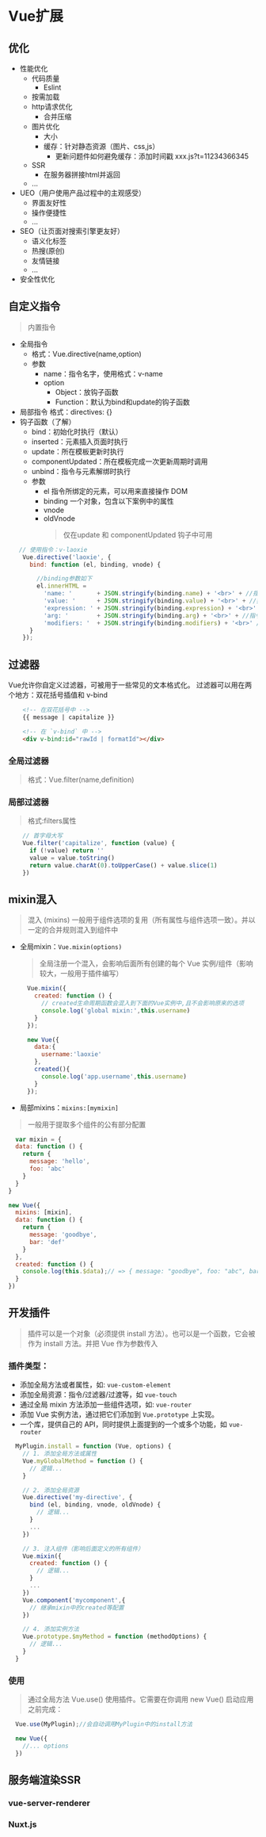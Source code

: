 # Vue扩展

## 优化
* 性能优化
  * 代码质量
    * Eslint
  * 按需加载
  * http请求优化
    * 合并压缩
  * 图片优化
    * 大小
    * 缓存：针对静态资源（图片、css,js）
      * 更新问题件如何避免缓存：添加时间戳 xxx.js?t=11234366345
  * SSR
    * 在服务器拼接html并返回
  * ...
* UEO（用户使用产品过程中的主观感受）
  * 界面友好性
  * 操作便捷性
  * ...
* SEO（让页面对搜索引擎更友好）
  * 语义化标签
  * 热搜(原创)
  * 友情链接
  * ...
* 安全性优化


## 自定义指令

>内置指令

* 全局指令
    * 格式：Vue.directive(name,option)
    * 参数
        * name：指令名字，使用格式：v-name
        * option
            * Object：放钩子函数
            * Function：默认为bind和update的钩子函数
* 局部指令
    格式：directives: {}
* 钩子函数（了解）
    * bind：初始化时执行（默认）
    * inserted：元素插入页面时执行
    * update：所在模板更新时执行
    * componentUpdated：所在模板完成一次更新周期时调用
    * unbind：指令与元素解绑时执行
    * 参数
        * el    指令所绑定的元素，可以用来直接操作 DOM
        * binding   一个对象，包含以下案例中的属性
        * vnode
        * oldVnode
            > 仅在update 和 componentUpdated 钩子中可用

```javascript
   // 使用指令：v-laoxie
    Vue.directive('laoxie', {
      bind: function (el, binding, vnode) {

        //binding参数如下
        el.innerHTML =
          'name: '       + JSON.stringify(binding.name) + '<br>' + //指令名
          'value: '      + JSON.stringify(binding.value) + '<br>' + //指令值
          'expression: ' + JSON.stringify(binding.expression) + '<br>' + //字符串形式的指令表达式
          'arg: '        + JSON.stringify(binding.arg) + '<br>' + //指令参数，
          'modifiers: '  + JSON.stringify(binding.modifiers) + '<br>' //指令修饰符
      }
    });
```


## 过滤器

Vue允许你自定义过滤器，可被用于一些常见的文本格式化。
过滤器可以用在两个地方：双花括号插值和 v-bind

```html
    <!-- 在双花括号中 -->
    {{ message | capitalize }}

    <!-- 在 `v-bind` 中 -->
    <div v-bind:id="rawId | formatId"></div>
```

### 全局过滤器

> 格式：Vue.filter(name,definition)

### 局部过滤器

> 格式:filters属性

```javascript
    // 首字母大写
    Vue.filter('capitalize', function (value) {
      if (!value) return ''
      value = value.toString()
      return value.charAt(0).toUpperCase() + value.slice(1)
    })
```

## mixin混入

> 混入 (mixins) 一般用于组件选项的复用（所有属性与组件选项一致）。并以一定的合并规则混入到组件中

* 全局mixin：`Vue.mixin(options)`
  > 全局注册一个混入，会影响后面所有创建的每个 Vue 实例/组件（影响较大，一般用于插件编写）

  ```js
    Vue.mixin({
      created: function () {
        // created生命周期函数会混入到下面的Vue实例中,且不会影响原来的选项
        console.log('global mixin:',this.username)
      }
    });

    new Vue({
      data:{
        username:'laoxie'
      },
      created(){
        console.log('app.username',this.username)
      }
    });
  ```

* 局部mixins：`mixins:[mymixin]`
>一般用于提取多个组件的公有部分配置

```js
  var mixin = {
  data: function () {
    return {
      message: 'hello',
      foo: 'abc'
    }
  }
}

new Vue({
  mixins: [mixin],
  data: function () {
    return {
      message: 'goodbye',
      bar: 'def'
    }
  },
  created: function () {
    console.log(this.$data);// => { message: "goodbye", foo: "abc", bar: "def" }
  }
})

```


## 开发插件

> 插件可以是一个对象（必须提供 install 方法）。也可以是一个函数，它会被作为 install 方法。并把 Vue 作为参数传入

### 插件类型：

* 添加全局方法或者属性，如: `vue-custom-element`
* 添加全局资源：指令/过滤器/过渡等，如 `vue-touch`
* 通过全局 mixin 方法添加一些组件选项，如: `vue-router`
* 添加 Vue 实例方法，通过把它们添加到 `Vue.prototype` 上实现。
* 一个库，提供自己的 API，同时提供上面提到的一个或多个功能，如 `vue-router`

```js
  MyPlugin.install = function (Vue, options) {
    // 1. 添加全局方法或属性
    Vue.myGlobalMethod = function () {
      // 逻辑...
    }

    // 2. 添加全局资源
    Vue.directive('my-directive', {
      bind (el, binding, vnode, oldVnode) {
        // 逻辑...
      }
      ...
    })

    // 3. 注入组件（影响后面定义的所有组件）
    Vue.mixin({
      created: function () {
        // 逻辑...
      }
      ...
    })
    Vue.component('mycomponent',{
      // 继承mixin中的created等配置
    })

    // 4. 添加实例方法
    Vue.prototype.$myMethod = function (methodOptions) {
      // 逻辑...
    }
  }
```

### 使用

> 通过全局方法 Vue.use() 使用插件。它需要在你调用 new Vue() 启动应用之前完成：

```js
  Vue.use(MyPlugin);//会自动调用MyPlugin中的install方法

  new Vue({
    //... options
  })

```

## 服务端渲染SSR

### vue-server-renderer

### Nuxt.js